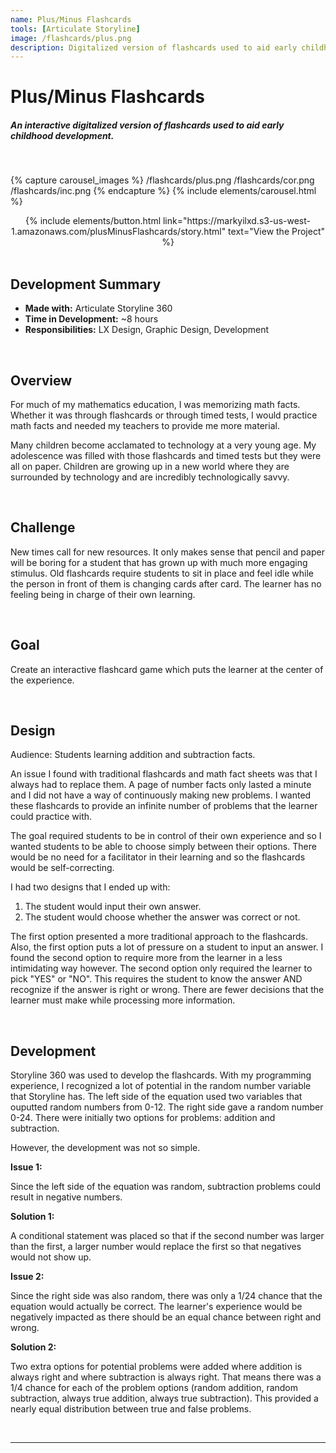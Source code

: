 ```yaml
---
name: Plus/Minus Flashcards
tools: [Articulate Storyline]
image: /flashcards/plus.png
description: Digitalized version of flashcards used to aid early childhood development.
---
```

# **Plus/Minus Flashcards**
##### An interactive digitalized version of flashcards used to aid early childhood development.

<br>

{% capture carousel_images %}
/flashcards/plus.png
/flashcards/cor.png
/flashcards/inc.png
{% endcapture %}
{% include elements/carousel.html %}

<center> {% include elements/button.html link="https://markyilxd.s3-us-west-1.amazonaws.com/plusMinusFlashcards/story.html" text="View the Project" %} </center>

<br>

## Development Summary

- **Made with:** Articulate Storyline 360
- **Time in Development:** ~8 hours
- **Responsibilities:** LX Design, Graphic Design, Development

<br>

## Overview

For much of my mathematics education, I was memorizing math facts. Whether it was through flashcards or through timed tests, I would practice math facts and needed my teachers to provide me more material. 

Many children become acclamated to technology at a very young age. My adolescence was filled with those flashcards and timed tests but they were all on paper. Children are growing up in a new world where they are surrounded by technology and are incredibly technologically savvy.

<br>

## Challenge

New times call for new resources. It only makes sense that pencil and paper will be boring for a student that has grown up with much more engaging stimulus. Old flashcards require students to sit in place and feel idle while the person in front of them is changing cards after card. The learner has no feeling being in charge of their own learning.

<br>

## Goal

Create an interactive flashcard game which puts the learner at the center of the experience.

<br>

## Design 

Audience: Students learning addition and subtraction facts.

An issue I found with traditional flashcards and math fact sheets was that I always had to replace them. A page of number facts only lasted a minute and I did not have a way of continuously making new problems. I wanted these flashcards to provide an infinite number of problems that the learner could practice with.

The goal required students to be in control of their own experience and so I wanted students to be able to choose simply between their options. There would be no need for a facilitator in their learning and so the flashcards would be self-correcting.

I had two designs that I ended up with:
1. The student would input their own answer.
2. The student would choose whether the answer was correct or not.

The first option presented a more traditional approach to the flashcards. Also, the first option puts a lot of pressure on a student to input an answer. I found the second option to require more from the learner in a less intimidating way however. The second option only required the learner to pick "YES" or "NO". This requires the student to know the answer AND recognize if the answer is right or wrong. There are fewer decisions that the learner must make while processing more information.

<br>

## Development

Storyline 360 was used to develop the flashcards. With my programming experience, I recognized a lot of potential in the random number variable that Storyline has. The left side of the equation used two variables that ouputted random numbers from 0-12. The right side gave a random number 0-24. There were initially two options for problems: addition and subtraction.

However, the development was not so simple.

**Issue 1:**

Since the left side of the equation was random, subtraction problems could result in negative numbers. 

**Solution 1:**

A conditional statement was placed so that if the second number was larger than the first, a larger number would replace the first so that negatives would not show up.

**Issue 2:**

Since the right side was also random, there was only a 1/24 chance that the equation would actually be correct. The learner's experience would be negatively impacted as there should be an equal chance between right and wrong. 

**Solution 2:**

Two extra options for potential problems were added where addition is always right and where subtraction is always right. That means there was a 1/4 chance for each of the problem options (random addition, random subtraction, always true addition, always true subtraction). This provided a nearly equal distribution between true and false problems.

<br>

___

